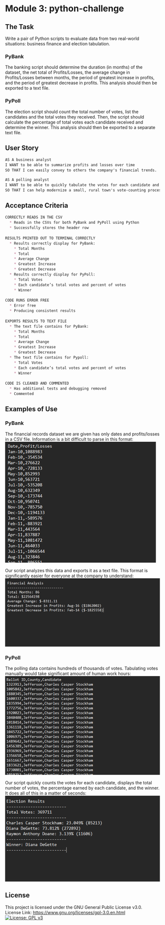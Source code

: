# Module 3: python-challenge

## The Task
Write a pair of Python scripts to evaluate data from two real-world situations: business finance and election tabulation.
### PyBank
The banking script should determine the duration (in months) of the dataset, the net total of Profits/Losses, the average change in Profits/Losses between months, the period of greatest increase in profits, and the period of greatest decrease in profits. This analysis should then be exported to a text file.
### PyPoll
The election script should count the total number of votes, list the candidates and the total votes they received. Then, the script should calculate the percentage of total votes each candidate received and determine the winner. This analysis should then be exported to a separate text file.

## User Story
```md
AS A business analyst
I WANT to be able to summarize profits and losses over time
SO THAT I can easily convey to others the company's financial trends.
```
```md
AS A polling analyst
I WANT to be able to quickly tabulate the votes for each candidate and determine the winner
SO THAT I can help modernize a small, rural town's vote-counting process.
```

## Acceptance Criteria
```md
CORRECTLY READS IN THE CSV
  * Reads in the CSVs for both PyBank and PyPoll using Python
  * Successfully stores the header row

RESULTS PRINTED OUT TO TERMINAL CORRECTLY
  * Results correctly display for PyBank:
    * Total Months
    * Total
    * Average Change
    * Greatest Increase
    * Greatest Decrease
  * Results correctly display for PyPoll:
    * Total Votes
    * Each candidate’s total votes and percent of votes
    * Winner

CODE RUNS ERROR FREE
  * Error free
  * Producing consistent results

EXPORTS RESULTS TO TEXT FILE
  * The text file contains for PyBank:
    * Total Months
    * Total
    * Average Change
    * Greatest Increase
    * Greatest Decrease
  * The text file contains for Pypoll:
    * Total Votes
    * Each candidate’s total votes and percent of votes
    * Winner

CODE IS CLEANED AND COMMENTED
  * Has additional tests and debugging removed
  * Commented
```

## Examples of Use
### PyBank
The financial records dataset we are given has only dates and profits/losses in a CSV file. Information is a bit difficult to parse in this format:
![An image of a CSV file containing unedited financial records.](./Resources\PyBank-dataset.png)

Our script analyzes this data and exports it as a text file. This format is significantly easier for everyone at the company to understand:
![The output file of summarized profits and losses.](./Resources\PyBank-summary.png)
### PyPoll
The polling data contains hundreds of thousands of votes. Tabulating votes manually would take significant amount of human work hours:
![An image of a CSV file containing all the votes of a small town election.](./Resources\PyPoll-dataset.png)

Our script quickly counts the votes for each candidate, displays the total number of votes, the percentage earned by each candidate, and the winner. It does all of this in a matter of seconds:
![The output file of summarized election data.](./Resources\PyPoll-summary.png)

## License
This project is licensed under the GNU General Public License v3.0.  
License Link:
https://www.gnu.org/licenses/gpl-3.0.en.html   
[![License: GPL v3](https://img.shields.io/badge/License-GPLv3-blue.svg)](https://www.gnu.org/licenses/gpl-3.0)